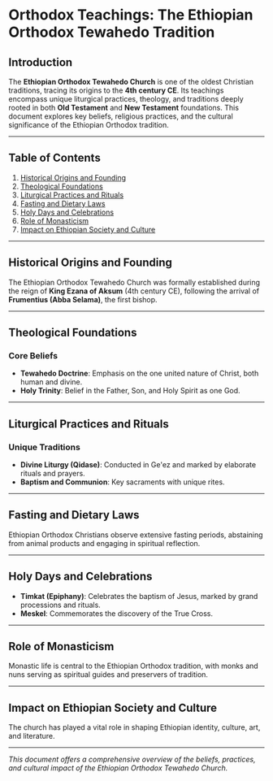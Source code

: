 # Orthodox Teachings: The Ethiopian Orthodox Tewahedo Tradition

## Introduction

The **Ethiopian Orthodox Tewahedo Church** is one of the oldest Christian traditions, tracing its origins to the **4th century CE**. Its teachings encompass unique liturgical practices, theology, and traditions deeply rooted in both **Old Testament** and **New Testament** foundations. This document explores key beliefs, religious practices, and the cultural significance of the Ethiopian Orthodox tradition.

---

## Table of Contents

1. [Historical Origins and Founding](#historical-origins-and-founding)
2. [Theological Foundations](#theological-foundations)
3. [Liturgical Practices and Rituals](#liturgical-practices-and-rituals)
4. [Fasting and Dietary Laws](#fasting-and-dietary-laws)
5. [Holy Days and Celebrations](#holy-days-and-celebrations)
6. [Role of Monasticism](#role-of-monasticism)
7. [Impact on Ethiopian Society and Culture](#impact-on-ethiopian-society-and-culture)

---

## Historical Origins and Founding

The Ethiopian Orthodox Tewahedo Church was formally established during the reign of **King Ezana of Aksum** (4th century CE), following the arrival of **Frumentius (Abba Selama)**, the first bishop.

---

## Theological Foundations

### Core Beliefs

- **Tewahedo Doctrine**: Emphasis on the one united nature of Christ, both human and divine.
- **Holy Trinity**: Belief in the Father, Son, and Holy Spirit as one God.

---

## Liturgical Practices and Rituals

### Unique Traditions

- **Divine Liturgy (Qidase)**: Conducted in Ge'ez and marked by elaborate rituals and prayers.
- **Baptism and Communion**: Key sacraments with unique rites.

---

## Fasting and Dietary Laws

Ethiopian Orthodox Christians observe extensive fasting periods, abstaining from animal products and engaging in spiritual reflection.

---

## Holy Days and Celebrations

- **Timkat (Epiphany)**: Celebrates the baptism of Jesus, marked by grand processions and rituals.
- **Meskel**: Commemorates the discovery of the True Cross.

---

## Role of Monasticism

Monastic life is central to the Ethiopian Orthodox tradition, with monks and nuns serving as spiritual guides and preservers of tradition.

---

## Impact on Ethiopian Society and Culture

The church has played a vital role in shaping Ethiopian identity, culture, art, and literature.

---

*This document offers a comprehensive overview of the beliefs, practices, and cultural impact of the Ethiopian Orthodox Tewahedo Church.*
